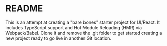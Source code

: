 # README #

This is an attempt at creating a "bare bones" starter project for UI/React. It includes TypeScript support and Hot Module Reloading (HMR) via Webpack/Babel. Clone it and remove the .git folder to get started creating a new project ready to go live in another Git location.